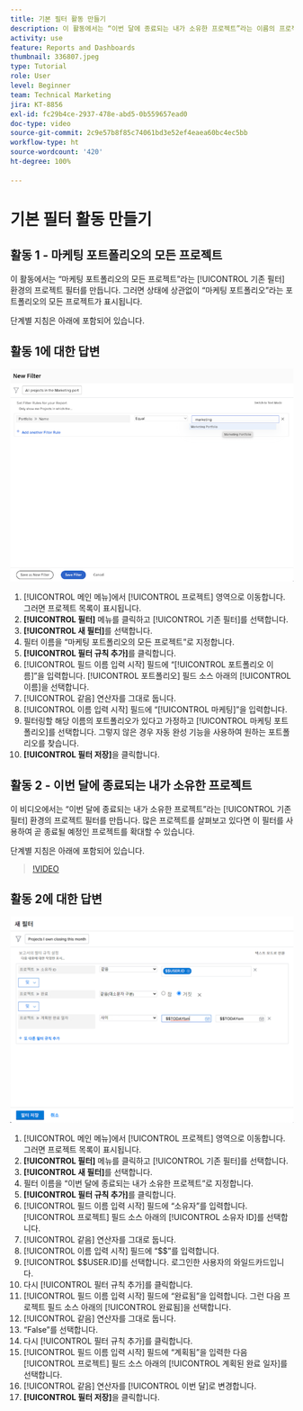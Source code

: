 ```yaml
---
title: 기본 필터 활동 만들기
description: 이 활동에서는 “이번 달에 종료되는 내가 소유한 프로젝트”라는 이름의 프로젝트 필터를 만듭니다.
activity: use
feature: Reports and Dashboards
thumbnail: 336807.jpeg
type: Tutorial
role: User
level: Beginner
team: Technical Marketing
jira: KT-8856
exl-id: fc29b4ce-2937-478e-abd5-0b559657ead0
doc-type: video
source-git-commit: 2c9e57b8f85c74061bd3e52ef4eaea60bc4ec5bb
workflow-type: ht
source-wordcount: '420'
ht-degree: 100%

---
```


# 기본 필터 활동 만들기


## 활동 1 - 마케팅 포트폴리오의 모든 프로젝트

이 활동에서는 “마케팅 포트폴리오의 모든 프로젝트”라는 [!UICONTROL 기존 필터] 환경의 프로젝트 필터를 만듭니다. 그러면 상태에 상관없이 “마케팅 포트폴리오”라는 포트폴리오의 모든 프로젝트가 표시됩니다.

단계별 지침은 아래에 포함되어 있습니다.

## 활동 1에 대한 답변

![새 필터를 생성하는 화면 이미지](assets/basic-filter-activity-1.png)

1. [!UICONTROL 메인 메뉴]에서 [!UICONTROL 프로젝트] 영역으로 이동합니다. 그러면 프로젝트 목록이 표시됩니다.
1. **[!UICONTROL 필터]** 메뉴를 클릭하고 [!UICONTROL 기존 필터]를 선택합니다.
1. **[!UICONTROL 새 필터]**&#x200B;를 선택합니다.
1. 필터 이름을 “마케팅 포트폴리오의 모든 프로젝트”로 지정합니다.
1. **[!UICONTROL 필터 규칙 추가]**&#x200B;를 클릭합니다.
1. [!UICONTROL 필드 이름 입력 시작] 필드에 “[!UICONTROL 포트폴리오 이름]”을 입력합니다. [!UICONTROL 포트폴리오] 필드 소스 아래의 [!UICONTROL 이름]을 선택합니다.
1. [!UICONTROL 같음] 연산자를 그대로 둡니다.
1. [!UICONTROL 이름 입력 시작] 필드에 “[!UICONTROL 마케팅]”을 입력합니다.
1. 필터링할 해당 이름의 포트폴리오가 있다고 가정하고 [!UICONTROL 마케팅 포트폴리오]를 선택합니다. 그렇지 않은 경우 자동 완성 기능을 사용하여 원하는 포트폴리오를 찾습니다.
1. **[!UICONTROL 필터 저장]**&#x200B;을 클릭합니다.

## 활동 2 - 이번 달에 종료되는 내가 소유한 프로젝트

이 비디오에서는 “이번 달에 종료되는 내가 소유한 프로젝트”라는 [!UICONTROL 기존 필터] 환경의 프로젝트 필터를 만듭니다. 많은 프로젝트를 살펴보고 있다면 이 필터를 사용하여 곧 종료될 예정인 프로젝트를 확대할 수 있습니다.

단계별 지침은 아래에 포함되어 있습니다.

>[!VIDEO](https://video.tv.adobe.com/v/3443386/?quality=12&learn=on&enablevpops&captions=kor)

## 활동 2에 대한 답변

![새 필터를 생성하는 화면 이미지](assets/basic-filter-activity-updated-6-15-21.png)

1. [!UICONTROL 메인 메뉴]에서 [!UICONTROL 프로젝트] 영역으로 이동합니다. 그러면 프로젝트 목록이 표시됩니다.
1. **[!UICONTROL 필터]** 메뉴를 클릭하고 [!UICONTROL 기존 필터]를 선택합니다.
1. **[!UICONTROL 새 필터]**&#x200B;를 선택합니다.
1. 필터 이름을 “이번 달에 종료되는 내가 소유한 프로젝트”로 지정합니다.
1. **[!UICONTROL 필터 규칙 추가]**&#x200B;를 클릭합니다.
1. [!UICONTROL 필드 이름 입력 시작] 필드에 “소유자”를 입력합니다. [!UICONTROL 프로젝트] 필드 소스 아래의 [!UICONTROL 소유자 ID]를 선택합니다.
1. [!UICONTROL 같음] 연산자를 그대로 둡니다.
1. [!UICONTROL 이름 입력 시작] 필드에 “$$”를 입력합니다.
1. [!UICONTROL $$USER.ID]를 선택합니다. 로그인한 사용자의 와일드카드입니다.
1. 다시 [!UICONTROL 필터 규칙 추가]를 클릭합니다.
1. [!UICONTROL 필드 이름 입력 시작] 필드에 “완료됨”을 입력합니다. 그런 다음 프로젝트 필드 소스 아래의 [!UICONTROL 완료됨]을 선택합니다.
1. [!UICONTROL 같음] 연산자를 그대로 둡니다.
1. “False”를 선택합니다.
1. 다시 [!UICONTROL 필터 규칙 추가]를 클릭합니다.
1. [!UICONTROL 필드 이름 입력 시작] 필드에 “계획됨”을 입력한 다음 [!UICONTROL 프로젝트] 필드 소스 아래의 [!UICONTROL 계획된 완료 일자]를 선택합니다.
1. [!UICONTROL 같음] 연산자를 [!UICONTROL 이번 달]로 변경합니다.
1. **[!UICONTROL 필터 저장]**&#x200B;을 클릭합니다.
